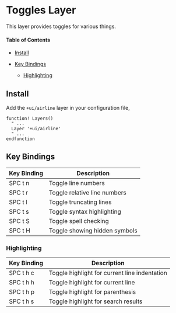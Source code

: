 # Toggles Layer
This layer provides toggles for various things.

#### Table of Contents
- [Install](#install)
- [Key Bindings](#key-bindings)

  - [Highlighting](#highlighting)

## Install
Add the `+ui/airline` layer in your configuration file,

```viml
function! Layers()
  " ...
  Layer '+ui/airline'
  " ...
endfunction
```

## Key Bindings
Key Binding | Description
----------- | -----------------------------
SPC t n     | Toggle line numbers
SPC t r     | Toggle relative line numbers
SPC t l     | Toggle truncating lines
SPC t s     | Toggle syntax highlighting
SPC t S     | Toggle spell checking
SPC t H     | Toggle showing hidden symbols

### Highlighting
Key Binding | Description
----------- | ---------------------------------------------
SPC t h c   | Toggle highlight for current line indentation
SPC t h h   | Toggle highlight for current line
SPC t h p   | Toggle highlight for parenthesis
SPC t h s   | Toggle highlight for search results
